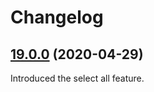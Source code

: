Changelog
=========

## [19.0.0](https://github.com/ckeditor/ckeditor5-select-all/tree/v19.0.0) (2020-04-29)

Introduced the select all feature.